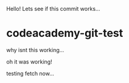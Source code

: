 Hello!
Lets see if this commit works...

# codeacademy-git-test

why isnt this working...

oh it was working!

testing fetch now...

